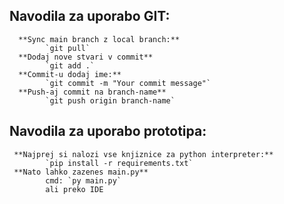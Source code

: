 ## **Navodila za uporabo GIT:**
      **Sync main branch z local branch:**
            `git pull`
      **Dodaj nove stvari v commit**
            `git add .`
      **Commit-u dodaj ime:**
            `git commit -m "Your commit message"`
      **Push-aj commit na branch-name**
            `git push origin branch-name`

## **Navodila za uporabo prototipa:**
     **Najprej si nalozi vse knjiznice za python interpreter:**
            `pip install -r requirements.txt`
     **Nato lahko zazenes main.py**
            cmd: `py main.py`
            ali preko IDE
